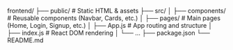 frontend/
├── public/ # Static HTML & assets
├── src/
│ ├── components/ # Reusable components (Navbar, Cards, etc.)
│ ├── pages/ # Main pages (Home, Login, Signup, etc.)
│ ├── App.js # App routing and structure
│ ├── index.js # React DOM rendering
│ └── ...
├── package.json
└── README.md
